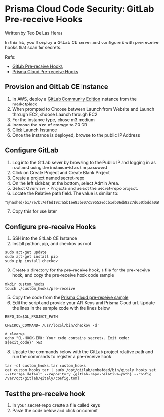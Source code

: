 
# Prisma Cloud Code Security: GitLab Pre-receive Hooks

Written by Teo De Las Heras

In this lab, you'll deploy a GitLab CE server and configure it with pre-receive hooks that scan for secrets.

Refs:
- [Gitlab Pre-receive Hooks](https://docs.gitlab.com/ee/administration/server_hooks.html)
- [Prisma Cloud Pre-receive Hooks](https://docs.prismacloud.io/en/enterprise-edition/content-collections/application-security/get-started/add-pre-receive-hooks)
    
## Provision and GitLab CE Instance
1. In AWS, deploy a [GitLab Community Edition](https://aws.amazon.com/marketplace/pp/prodview-w6ykryurkesjq?sr=0-3&ref_=beagle&applicationId=AWSMPContessa#pdp-pricing) instance from the marketplace
2. When prompted to Choose between Launch from Website and Launch through EC2, choose Launch through EC2
3. For the instance type, chose m3.medium
4. Increase the size of storage to 20 GB
5. Click Launch Instance
6. Once the instance is deployed, browse to the public IP Address

## Configure GitLab
1. Log into the GitLab sever by browsing to the Public IP and logging in as root and using the instance-id as the password
2. Click on Create Project and Create Blank Project
3. Create a project named secret-repo
4. On the left sidebar, at the bottom, select Admin Area.
5. Select Overview > Projects and select the secret-repo project.
6. Locate the Relative path field. The value is similar to:
```
"@hashed/b1/7e/b17ef6d19c7a5b1ee83b907c595526dcb1eb06db8227d650d5dda0a9f4ce8cd9.git"
```
7. Copy this for use later

## Configure pre-receive Hooks
1. SSH into the GitLab CE Instance
2. Install python, pip, and checkov as root
```
sudo apt-get update
sudo apt-get install pip
sudo pip install checkov
```
3. Create a directory for the pre-receive hook, a file for the pre-receive hook, and copy the pre-receive hook code sample
```
mkdir custom_hooks
touch ./custom_hooks/pre-receive
```
5. Copy the code from the [Prisma Cloud pre-receive sample](https://docs.prismacloud.io/en/enterprise-edition/content-collections/application-security/get-started/add-pre-receive-hooks#pre-receive-hook-script)
6. Edit the script and provide your API Keys and Prisma Cloud url. Update the lines in the sample code with the lines below
```
REPO_ID=$GL_PROJECT_PATH

CHECKOV_COMMAND='/usr/local/bin/checkov -d'

# cleanup
echo "GL-HOOK-ERR: Your code contains secrets. Exit code: ${exit_code}" >&2
```
8. Update the commands below with the GitLab project relative path and run the commands to register a pre-receive hook
```
tar -cf custom_hooks.tar custom_hooks
cat custom_hooks.tar | sudo /opt/gitlab/embedded/bin/gitaly hooks set --storage default --repository {gitlab-repo-relative-path} --config /var/opt/gitlab/gitaly/config.toml
```

## Test the pre-receive hook
1. In your secret-repo create a file called keys
2. Paste the code below and click on commit
```

```
